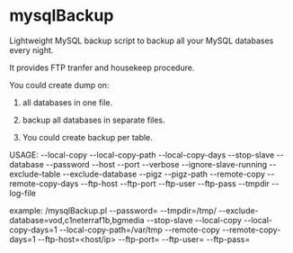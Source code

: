 # mysqlBackup

Lightweight MySQL backup script to backup all your MySQL databases every night.

It provides FTP tranfer and housekeep procedure.

You could create dump on:

1. all databases in one file.

2. backup all databases in separate files.

3. You could create backup per table.

USAGE:
--local-copy
--local-copy-path
--local-copy-days
--stop-slave
--database
--password
--host
--port
--verbose
--ignore-slave-running
--exclude-table
--exclude-database
--pigz
--pigz-path
--remote-copy
--remote-copy-days
--ftp-host
--ftp-port
--ftp-user
--ftp-pass
--tmpdir
--log-file

example: /mysqlBackup.pl --password=<mysql root password> --tmpdir=/tmp/ --exclude-database=vod,c1neterraf1b,bgmedia --stop-slave --local-copy --local-copy-days=1 --local-copy-path=/var/tmp --remote-copy --remote-copy-days=1 --ftp-host=<host/ip> --ftp-port=<port> --ftp-user=<user> --ftp-pass=<password>
